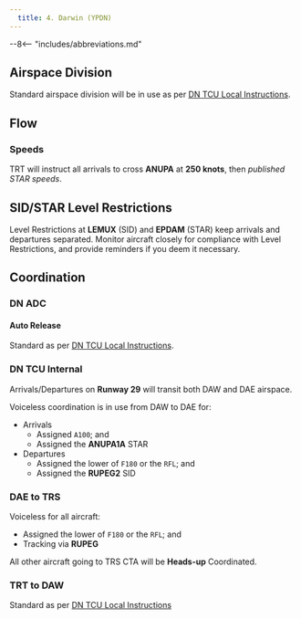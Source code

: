 ```yaml
---
  title: 4. Darwin (YPDN)
---
```


--8<-- "includes/abbreviations.md"

## Airspace Division
Standard airspace division will be in use as per [DN TCU Local Instructions](../../../terminal/darwin/#airspace-division).

## Flow
### Speeds
TRT will instruct all arrivals to cross **ANUPA** at **250 knots**, then *published STAR speeds*.

## SID/STAR Level Restrictions
Level Restrictions at **LEMUX** (SID) and **EPDAM** (STAR) keep arrivals and departures separated. Monitor aircraft closely for compliance with Level Restrictions, and provide reminders if you deem it necessary.

## Coordination
### DN ADC
#### Auto Release
Standard as per [DN TCU Local Instructions](../../../terminal/darwin/#auto-release).

### DN TCU Internal
Arrivals/Departures on **Runway 29** will transit both DAW and DAE airspace.

Voiceless coordination is in use from DAW to DAE for:

- Arrivals  
    - Assigned `A100`; and  
    - Assigned the **ANUPA1A** STAR
- Departures  
    - Assigned the lower of `F180` or the `RFL`; and  
    - Assigned the **RUPEG2** SID

### DAE to TRS
Voiceless for all aircraft:

- Assigned the lower of `F180` or the `RFL`; and  
- Tracking via **RUPEG**

All other aircraft going to TRS CTA will be **Heads-up** Coordinated.

### TRT to DAW
Standard as per [DN TCU Local Instructions](../../../terminal/darwin/#arrivals)